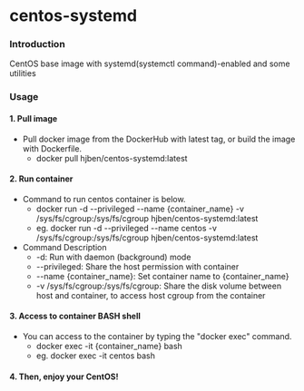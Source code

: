 # centos-systemd
### Introduction
CentOS base image with systemd(systemctl command)-enabled and some utilities

### Usage
#### 1. Pull image
- Pull docker image from the DockerHub with latest tag, or build the image with Dockerfile.
  - docker pull hjben/centos-systemd:latest
  
#### 2. Run container
- Command to run centos container is below.
  - docker run -d --privileged --name {container_name} -v /sys/fs/cgroup:/sys/fs/cgroup hjben/centos-systemd:latest
  - eg. docker run -d --privileged --name centos -v /sys/fs/cgroup:/sys/fs/cgroup hjben/centos-systemd:latest
- Command Description
  - -d: Run with daemon (background) mode
  - --privileged: Share the host permission with container
  - --name {container_name}: Set container name to {container_name}
  - -v /sys/fs/cgroup:/sys/fs/cgroup: Share the disk volume between host and container, to access host cgroup from the container
  
#### 3. Access to container BASH shell
- You can access to the container by typing the "docker exec" command.
  - docker exec -it {container_name} bash
  - eg. docker exec -it centos bash
  
#### 4. Then, enjoy your CentOS!
